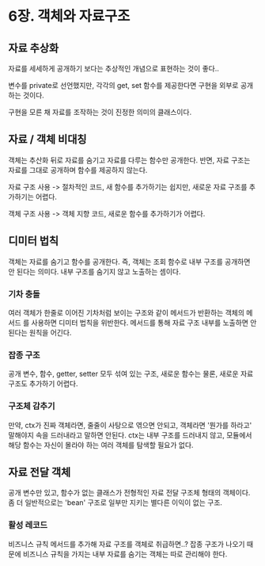 # 6장. 객체와 자료구조

## 자료 추상화

자료를 세세하게 공개하기 보다는 추상적인 개념으로 표현하는 것이 좋다..

변수를 private로 선언했지만, 각각의 get, set 함수를 제공한다면 구현을 외부로 공개하는 것이다.

구현을 모른 채 자료를 조작하는 것이 진정한 의미의 클래스이다.

## 자료 / 객체 비대칭

객체는 추산화 뒤로 자료를 숨기고 자료를 다루는 함수만 공개한다. 반면, 자료 구조는 자료를 그대로 공개하며 함수를 제공하지 않는다.

자료 구조 사용 -> 절차적인 코드, 새 함수를 추가하기는 쉽지만, 새로운 자료 구조를 추가하기는 어렵다.

객체 구조 사용 -> 객체 지향 코드, 새로운 함수를 추가하기가 어렵다.

## 디미터 법칙

객체는 자료를 숨기고 함수를 공개한다. 즉, 객체는 조회 함수로
내부 구조를 공개하면 안 된다는 의미다. 내부 구조를 숨기지 않고 노출하는 셈이다.

### 기차 충돌

여러 객체가 한줄로 이어진 기차처럼 보이는 구조와 같이 메서드가 반환하는 객체의 메서드
를 사용하면 디미터 법칙을 위반한다. 메서드를 통해 자료 구조 내부를 노출하면 안된다는 원칙을 어긴다.

### 잡종 구조

공개 변수, 함수, getter, setter 모두 섞여 있는 구조,
새로운 함수는 물론, 새로운 자료 구조도 추가하기 어렵다.

### 구조체 감추기

만약, ctx가 진짜 객체라면, 줄줄이 사탕으로 엮으면 안되고, 객체라면 '뭔가를 하라고' 말해야지 속을 드러내라고 말하면 안된다. ctx는 내부 구조를 드러내지 않고, 모듈에서 해당 함수는 자신이 몰라야 하는 여러 객체를 탐색할 필요가 없다.

## 자료 전달 객체

공개 변수만 있고, 함수가 없는 클래스가 전형적인 자료 전달 구조체 형태의 객체이다. 좀 더 일반적으로는 'bean' 구조로 일부만 지키는 별다른 이익이 없는 구조.

### 활성 레코드

비즈니스 규칙 메서드를 추가해 자료 구조를 객체로 취급하면..?
잡종 구조가 나오기 때문에 비즈니스 규칙을 가지는 내부 자료를 숨기는 객체는 따로 관리해야 한다.
